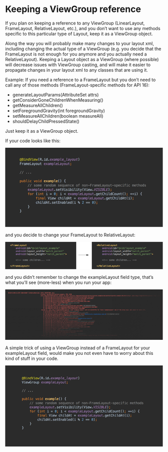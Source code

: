 # Keeping a ViewGroup reference

If you plan on keeping a reference to any ViewGroup (LinearLayout, FrameLayout, RelativeLayout, etc.), and you don’t want to use any methods specific to this particular type of Layout, keep it as a ViewGroup object.

Along the way you will probably make many changes to your layout xml, including changing the actual type of a ViewGroup (e.g. you decide that the FrameLayout is not enough for you anymore and you actually need a RelativeLayout). Keeping a Layout object as a ViewGroup (where possible) will decrease issues with ViewGroup casting, and will make it easier to propagate changes in your layout xml to any classes that are using it.

Example:
If you need a reference to a FrameLayout but you don’t need to call any of those methods (FrameLayout-specific methods for API 16):

- generateLayoutParams(AttributeSet attrs)
- getConsiderGoneChildrenWhenMeasuring()
- getMeasureAllChildren()
- setForegroundGravity(int foregroundGravity)
- setMeasureAllChildren(boolean measureAll)
- shouldDelayChildPressedState()


Just keep it as a ViewGroup object.

If your code looks like this:

 ![FrameLayout](https://github.com/RogerGold/media/blob/master/FrameLayout.png)

and you decide to change your FrameLayout to RelativeLayout:

 ![layout](https://github.com/RogerGold/media/blob/master/layout.png)

and you didn’t remember to change the exampleLayout field type, that’s what you’ll see (more-less) when you run your app:

![error](https://github.com/RogerGold/media/blob/master/error.png)

A simple trick of using a ViewGroup instead of a FrameLayout for your exampleLayout field, would make you not even have to worry about this kind of stuff in your code.

![ViewGroup](https://github.com/RogerGold/media/blob/master/ViewGroup.png)
